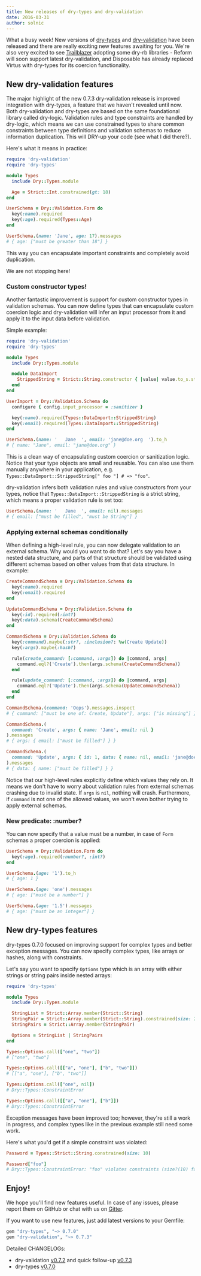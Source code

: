 ```yaml
---
title: New releases of dry-types and dry-validation
date: 2016-03-31
author: solnic
---
```


What a busy week! New versions of [dry-types](http://dry-rb.org/gems/dry-types) and [dry-validation](http://dry-rb.org/gems/dry-types) have been released and there are really exciting new features awaiting for you. We're also very excited to see [Trailblazer](http://trailblazer.to) adopting some dry-rb libraries - Reform will soon support latest dry-validation, and Disposable has already replaced Virtus with dry-types for its coercion functionality.

## New dry-validation features

The major highlight of the new 0.7.3 dry-validation release is improved integration with dry-types, a feature that we haven't revealed until now. Both dry-validation and dry-types are based on the same foundational library called dry-logic. Validation rules and type constraints are handled by dry-logic, which means we can use constrained types to share common constraints between type definitions and validation schemas to reduce information duplication. This will DRY-up your code (see what I did there?).

Here's what it means in practice:

``` ruby
require 'dry-validation'
require 'dry-types'

module Types
  include Dry::Types.module

  Age = Strict::Int.constrained(gt: 18)
end

UserSchema = Dry::Validation.Form do
  key(:name).required
  key(:age).required(Types::Age)
end

UserSchema.(name: 'Jane', age: 17).messages
# { age: ["must be greater than 18"] }
```

This way you can encapsulate important constraints and completely avoid duplication.

We are not stopping here!

### Custom constructor types!

Another fantastic improvement is support for custom constructor types in validation schemas. You can now define types that can encapsulate custom coercion logic and dry-validation will infer an input processor from it and apply it to the input data before validation.

Simple example:

``` ruby
require 'dry-validation'
require 'dry-types'

module Types
  include Dry::Types.module

  module DataImport
    StrippedString = Strict::String.constructor { |value| value.to_s.strip }
  end
end

UserImport = Dry::Validation.Schema do
  configure { config.input_processor = :sanitizer }

  key(:name).required(Types::DataImport::StrippedString)
  key(:email).required(Types::DataImport::StrippedString)
end

UserSchema.(name: '   Jane  ', email: 'jane@doe.org  ').to_h
# { name: "Jane", email: "jane@doe.org" }
```

This is a clean way of encapsulating custom coercion or sanitization logic. Notice that your type objects are small and reusable. You can also use them manually anywhere in your application, e.g. `Types::DataImport::StrippedString[" foo "] # => "foo"`.

dry-validation infers both validation rules and value constructors from your types, notice that `Types::DataImport::StrippedString` is a strict string, which means a proper validation rule is set too:

``` ruby
UserSchema.(name: '   Jane  ', email: nil).messages
# { email: ["must be filled", "must be String"] }
```

### Applying external schemas conditionally

When defining a high-level rule, you can now delegate validation to an external schema. Why would you want to do that? Let's say you have a nested data structure, and parts of that structure should be validated using different schemas based on other values from that data structure. In example:

``` ruby
CreateCommandSchema = Dry::Validation.Schema do
  key(:name).required
  key(:email).required
end

UpdateCommandSchema = Dry::Validation.Schema do
  key(:id).required(:int?)
  key(:data).schema(CreateCommandSchema)
end

CommandSchema = Dry::Validation.Schema do
  key(:command).maybe(:str?, :inclusion?: %w(Create Update))
  key(:args).maybe(:hash?)

  rule(create_command: [:command, :args]) do |command, args|
    command.eql?('Create').then(args.schema(CreateCommandSchema))
  end

  rule(update_command: [:command, :args]) do |command, args|
    command.eql?('Update').then(args.schema(UpdateCommandSchema))
  end
end

CommandSchema.(command: 'Oops').messages.inspect
# { command: ["must be one of: Create, Update"], args: ["is missing"] }

CommandSchema.(
  command: 'Create', args: { name: 'Jane', email: nil }
).messages
# { args: { email: ["must be filled"] } }

CommandSchema.(
  command: 'Update', args: { id: 1, data: { name: nil, email: 'jane@doe.org' } }
).messages
# { data: { name: ["must be filled"] } }
```

Notice that our high-level rules explicitly define which values they rely on. It means we don't have to worry about validation rules from external schemas crashing due to invalid state. If `args` is `nil`, nothing will crash. Furthermore, if `command` is not one of the allowed values, we won't even bother trying to apply external schemas.

### New predicate: :number?

You can now specify that a value must be a number, in case of `Form` schemas a proper coercion is applied:

``` ruby
UserSchema = Dry::Validation.Form do
  key(:age).required(:number?, :int?)
end

UserSchema.(age: '1').to_h
# { age: 1 }

UserSchema.(age: 'one').messages
# { age: ["must be a number"] }

UserSchema.(age: '1.5').messages
# { age: ["must be an integer"] }
```

## New dry-types features

dry-types 0.7.0 focused on improving support for complex types and better exception messages. You can now specify complex types, like arrays or hashes, along with constraints.

Let's say you want to specify `Options` type which is an array with either strings or string pairs inside nested arrays:

``` ruby
require 'dry-types'

module Types
  include Dry::Types.module

  StringList = Strict::Array.member(Strict::String)
  StringPair = Strict::Array.member(Strict::String).constrained(size: 2)
  StringPairs = Strict::Array.member(StringPair)

  Options = StringList | StringPairs
end

Types::Options.call(["one", "two"])
# ["one", "two"]

Types::Options.call([["a", "one"], ["b", "two"]])
# [["a", "one"], ["b", "two"]]

Types::Options.call(["one", nil])
# Dry::Types::ConstraintError

Types::Options.call([["a", "one"], ["b"]])
# Dry::Types::ConstraintError
```

Exception messages have been improved too; however, they're still a work in progress, and complex types like in the previous example still need some work.

Here's what you'd get if a simple constraint was violated:

``` ruby
Password = Types::Strict::String.constrained(size: 10)

Password["foo"]
# Dry::Types::ConstraintError: "foo" violates constraints (size?(10) failed)
```

## Enjoy!

We hope you'll find new features useful. In case of any issues, please report them on GitHub or chat with us on [Gitter](https://gitter.im/dry-rb/chat).

If you want to use new features, just add latest versions to your Gemfile:

``` ruby
gem "dry-types", "~> 0.7.0"
gem "dry-validation", "~> 0.7.3"
```

Detailed CHANGELOGs:

- dry-validation [v0.7.2](https://github.com/dry-rb/dry-validation/blob/master/CHANGELOG.md#v072-2016-03-28) and quick follow-up [v0.7.3](https://github.com/dry-rb/dry-validation/blob/master/CHANGELOG.md#v073-2016-03-30)
- dry-types [v0.7.0](https://github.com/dry-rb/dry-types/blob/master/CHANGELOG.md#v070-2016-03-30)
